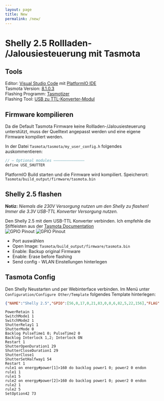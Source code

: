 ```yaml
---
layout: page
title: New
permalink: /new/
---
```


# Shelly 2.5 Rollladen- /Jalousiesteuerung mit Tasmota
## Tools
Editor: [Visual Studio Code](https://code.visualstudio.com/download) mit [PlatformIO IDE](https://marketplace.visualstudio.com/items?itemName=platformio.platformio-ide)  
Tasmota Version: [8.1.0.3](https://github.com/arendst/Tasmota/tree/master)  
Flashing Programm: [Tasmotizer](https://github.com/tasmota/tasmotizer)  
Flashing Tool: [USB zu TTL-Konverter-Modul](https://www.amazon.de/USB-TTL-Konverter-Modul-mit-eingebautem-CP2102/dp/B00AFRXKFU/ref=sr_1_3?__mk_de_DE=%C3%85M%C3%85%C5%BD%C3%95%C3%91&keywords=USB+zu+TTL-Konverter-Modul+mit+eingebautem+in+CP2102&qid=1578948764&s=computers&sr=1-3) 

## Firmware kompilieren
Da die Default Tasmota Firmware keine Rollladen-/Jalousiesteuerung unterstützt, muss der Quelltext angepasst werden und eine eigene Firmware kompiliert werden. 

In der Datei `Tasmota/tasmota/my_user_config.h` folgendes auskommentieren:
```cpp
// — Optional modules ——————————————
define USE_SHUTTER
```

PlatformIO Build starten und die Firmware wird kompiliert.
Speicherort: `Tasmota/build_output/firmware/tasmota.bin`

## Shelly 2.5 flashen
**Notiz:**	_Niemals die 230V Versorgung nutzen um den Shelly zu flashen! 	Immer die 3.3V USB-TTL Konverter Versorgung nutzen._

Den Shelly 2.5 mit dem USB-TTL Konverter verbinden.
Ich empfehle die Stiftleisten aus der [Tasmota Documentation](https://tasmota.github.io/docs/#/devices/Shelly-2.5)  
![GPIO Pinout](https://shelly.cloud/wp-content/uploads/2019/01/pin_out-650x397.png)
![GPIO Pinout](https://user-images.githubusercontent.com/11555742/69892658-23d43f80-1308-11ea-8caf-fcd719626f74.png)
* Port auswählen
* Open Image:  `Tasmota/build_output/firmware/tasmota.bin`
* Enable: Backup original Firmware
* Enable: Erase before flashing
* Send config - WLAN Einstellungen hinterlegen  

## Tasmota Config
Den Shelly Neustarten und per Webinterface verbinden.
Im Menü unter `Configuration/Configure Other/Template` folgendes Template hinterlegen:
```json
{"NAME":"Shelly 2.5","GPIO":[56,0,17,0,21,83,0,0,6,82,5,22,156],"FLAG":2,"BASE":18}
```

```
PowerRetain 1
SwitchMode1 1
SwitchMode2 1
ShutterRelay1 1
ShutterMode 0
Backlog PulseTime1 0; PulseTime2 0
Backlog Interlock 1,2; Interlock ON
Restart 1
ShutterOpenDuration1 29
ShutterCloseDuration1 29
ShutterClose1
ShutterSetHalfway1 54
Restart 1
rule1 on energy#power[1]>160 do backlog power1 0; power2 0 endon
rule1 1
rule1 5
rule2 on energy#power[2]>160 do backlog power1 0; power2 0 endon
rule2 1
rule2 5
SetOption42 73
```
